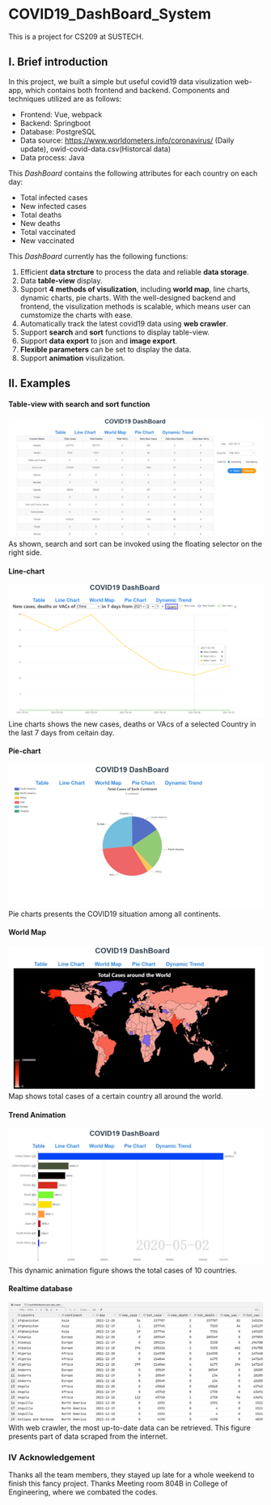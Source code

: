 # COVID19_DashBoard_System
This is a project for CS209 at SUSTECH.

## Ⅰ. Brief introduction
In this project, we built a simple but useful covid19 data visulization web-app, which contains both frontend and backend. Components and techniques utilized are as follows:
* Frontend: Vue, webpack
* Backend: Springboot
* Database: PostgreSQL
* Data source: https://www.worldometers.info/coronavirus/ (Daily update), owid-covid-data.csv(Historcal data)
* Data process: Java

This *DashBoard* contains the following attributes for each country on each day:
* Total infected cases
* New infected cases
* Total deaths
* New deaths
* Total vaccinated
* New vaccinated

This *DashBoard* currently has the following functions:
1. Efficient **data strcture** to process the data and reliable **data storage**.
2. Data **table-view** display.
3. Support **4 methods of visulization**, including **world map**, line charts, dynamic charts, pie charts. With the well-designed backend and frontend, the visulization methods is scalable, which means user can cumstomize the charts with ease.
4. Automatically track the latest covid19 data using **web crawler**.
5. Support **search** and **sort** functions to display table-view.
6. Support **data export** to json and **image export**.
7. **Flexible parameters** can be set to display the data.
8. Support **animation** visulization.

## Ⅱ. Examples
#### Table-view with search and sort function
![table](./Report/figs/table.jpg "Magic table")
As shown, search and sort can be invoked using the floating selector on the right side.

#### Line-chart
![Line](./Report/figs/line.png "Magic line")
Line charts shows the new cases, deaths or VAcs of a selected Country in the last 7 days from ceitain day.

#### Pie-chart
![pie](./Report/figs/pie.jpg "Magic pie")
Pie charts presents the COVID19 situation among all continents.

#### World Map
![map](./Report/figs/map.jpg "map")
Map shows total cases of a certain country all around the world.

#### Trend Animation
![dynamic](./Report/figs/dynamic.jpg "dynamic")
This dynamic animation figure shows the total cases of 10 countries.

#### Realtime database
![map](./Report/figs/crawler.png "map")
With web crawler, the most up-to-date data can be retrieved. This figure presents part of data scraped from the internet.



### Ⅳ Acknowledgement
Thanks all the team members, they stayed up late for a whole weekend to finish this fancy project.
Thanks Meeting room 804B in College of Engineering, where we combated the codes.